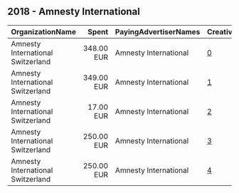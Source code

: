 ## 2018 - Amnesty International 
|OrganizationName|Spent|PayingAdvertiserNames|CreativeUrls|Impressions|Genders|AgeBrackets|CountryCodes|BillingAddresses|CandidateBallotInformation|
|:---|---:|:---|:---|---:|:---|:---|:---|:---|:---|
|Amnesty International Switzerland|348.00 EUR|Amnesty International|[0](https://www.snap.com/political-ads/asset/00a7c3bc394537c740fb77b603289ae304710a98b0f6f74701b30eea66bbdf17?mediaType=mp4)|232,744||18+|switzerland|CH||
|Amnesty International Switzerland|349.00 EUR|Amnesty International|[1](https://www.snap.com/political-ads/asset/c302d8757d04c452ae3c1d036b7b597212837482571d50d2c4ac92f7aa43f085?mediaType=mp4)|295,307||18+|switzerland|CH||
|Amnesty International Switzerland|17.00 EUR|Amnesty International|[2](https://www.snap.com/political-ads/asset/0885d56db9509897d19d2dba617adf4911469a7c6eda3dbc4964c25d607fc45e?mediaType=mp4)|23,805||18+|switzerland|CH||
|Amnesty International Switzerland|250.00 EUR|Amnesty International|[3](https://www.snap.com/political-ads/asset/90f338c2822dc832e30a2c00e8bd868af1bbff98dec041891445b62e04c48bae?mediaType=png)|284,533||15-22|switzerland|CH||
|Amnesty International Switzerland|250.00 EUR|Amnesty International|[4](https://www.snap.com/political-ads/asset/78177c47785dfbe70a0e3aeeaacb5b54df95e286d99ed8b2087b138c89ac355d?mediaType=png)|156,919||15-22|switzerland|CH||
